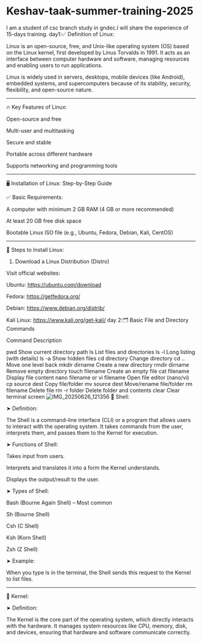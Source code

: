 # Keshav-taak-summer-training-2025
I am a student of csc branch study in gndec.I will share the experience of 15-days training.
day1:✅ Definition of Linux:

Linux is an open-source, free, and Unix-like operating system (OS) based on the Linux kernel, first developed by Linus Torvalds in 1991. It acts as an interface between computer hardware and software, managing resources and enabling users to run applications.

Linux is widely used in servers, desktops, mobile devices (like Android), embedded systems, and supercomputers because of its stability, security, flexibility, and open-source nature.


---

🔥 Key Features of Linux:

Open-source and free

Multi-user and multitasking

Secure and stable

Portable across different hardware

Supports networking and programming tools



---

🖥️ Installation of Linux: Step-by-Step Guide

✅ Basic Requirements:

A computer with minimum 2 GB RAM (4 GB or more recommended)

At least 20 GB free disk space

Bootable Linux ISO file (e.g., Ubuntu, Fedora, Debian, Kali, CentOS)



---

🚀 Steps to Install Linux:

1. Download a Linux Distribution (Distro)

Visit official websites:

Ubuntu: https://ubuntu.com/download

Fedora: https://getfedora.org/

Debian: https://www.debian.org/distrib/

Kali Linux: https://www.kali.org/get-kali/
day 2:🗂️ Basic File and Directory Commands

Command	Description

pwd	Show current directory path
ls	List files and directories
ls -l	Long listing (with details)
ls -a	Show hidden files
cd directory	Change directory
cd ..	Move one level back
mkdir dirname	Create a new directory
rmdir dirname	Remove empty directory
touch filename	Create an empty file
cat filename	Display file content
nano filename or vi filename	Open file editor (nano/vi)
cp source dest	Copy file/folder
mv source dest	Move/rename file/folder
rm filename	Delete file
rm -r folder	Delete folder and contents
clear	Clear terminal screen
![IMG_20250626_121356](https://github.com/user-attachments/assets/4a99661b-1258-46ee-92df-ba28ac81f687)
🐚 Shell:

➤ Definition:

The Shell is a command-line interface (CLI) or a program that allows users to interact with the operating system. It takes commands from the user, interprets them, and passes them to the Kernel for execution.

➤ Functions of Shell:

Takes input from users.

Interprets and translates it into a form the Kernel understands.

Displays the output/result to the user.


➤ Types of Shell:

Bash (Bourne Again Shell) – Most common

Sh (Bourne Shell)

Csh (C Shell)

Ksh (Korn Shell)

Zsh (Z Shell)


➤ Example:

When you type ls in the terminal, the Shell sends this request to the Kernel to list files.


---

🧠 Kernel:

➤ Definition:

The Kernel is the core part of the operating system, which directly interacts with the hardware. It manages system resources like CPU, memory, disk, and devices, ensuring that hardware and software communicate correctly.

